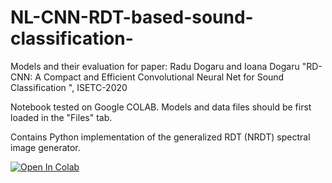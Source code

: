 # NL-CNN-RDT-based-sound-classification-
Models and their evaluation for paper: Radu Dogaru and Ioana Dogaru  "RD-CNN: A Compact and Efficient Convolutional Neural Net for Sound Classification ", ISETC-2020

Notebook tested on Google COLAB. Models and data files should be first loaded in the "Files" tab. 

Contains Python implementation of the generalized RDT (NRDT) spectral image generator. 

<a href="https://colab.research.google.com/github/radu-dogaru/NL-CNN-RDT-based-sound-classification-/blob/main/evaluate_rdt_nl_cnn_models.ipynb">
  <img src="https://colab.research.google.com/assets/colab-badge.svg" alt="Open In Colab"/>
</a>
